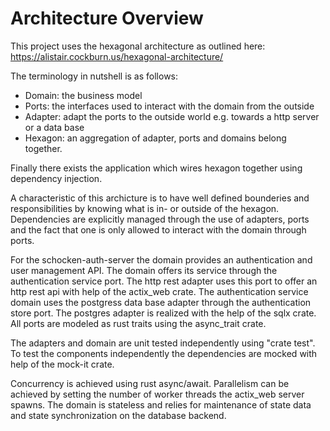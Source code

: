 # Architecture Overview

This project uses the hexagonal architecture as outlined here:
https://alistair.cockburn.us/hexagonal-architecture/

The terminology in nutshell is as follows:
- Domain: the business model
- Ports:  the interfaces used to interact with the domain from the outside
- Adapter: adapt the ports to the outside world e.g. towards a http server or a data base
- Hexagon: an aggregation of adapter, ports and domains belong together.

Finally there exists the application which wires hexagon together using dependency injection. 

A characteristic of this archicture is to have well defined bounderies and responsibilities by knowing what is in- or outside of the hexagon. Dependencies are explicitly managed through the use of adapters, ports and the fact that one is only allowed to interact with the domain through ports.

For the schocken-auth-server the domain provides an authentication and user management API. The domain offers its service through the authentication service port. The http rest adapter uses this port to offer an http rest api with help of the actix_web crate. The authentication service domain uses the postgress data base adapter through the authentication store port. The postgres adapter is realized with the help of the sqlx crate. All ports are modeled as rust traits using the async_trait crate.

The adapters and domain are unit tested independently using "crate test". To test the components independently the dependencies are mocked with help of the mock-it crate. 

Concurrency is achieved using rust async/await. Parallelism can be achieved by setting the number of worker threads the actix_web server spawns. The domain is stateless and relies for maintenance of state data and state synchronization on the database backend. 

